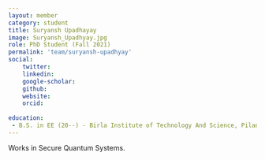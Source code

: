 ```yaml
---
layout: member
category: student
title: Suryansh Upadhayay
image: Suryansh_Upadhyay.jpg
role: PhD Student (Fall 2021)
permalink: 'team/suryansh-upadhyay'
social:
    twitter: 
    linkedin: 
    google-scholar: 
    github: 
    website:
    orcid: 
    
education:
 - B.S. in EE (20--) - Birla Institute of Technology And Science, Pilani 
---
```


Works in Secure Quantum Systems.

